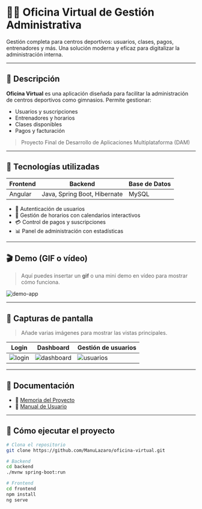 # 🏋️‍♂️ Oficina Virtual de Gestión Administrativa

Gestión completa para centros deportivos: usuarios, clases, pagos, entrenadores y más. Una solución moderna y eficaz para digitalizar la administración interna.

---

## 📌 Descripción

**Oficina Virtual** es una aplicación diseñada para facilitar la administración de centros deportivos como gimnasios. Permite gestionar:

- Usuarios y suscripciones
- Entrenadores y horarios
- Clases disponibles
- Pagos y facturación

> Proyecto Final de Desarrollo de Aplicaciones Multiplataforma (DAM)

---

## 🧠 Tecnologías utilizadas

| Frontend | Backend | Base de Datos |
|---------|---------|---------------|
| Angular | Java, Spring Boot, Hibernate | MySQL |

- 🔐 Autenticación de usuarios
- 📅 Gestión de horarios con calendarios interactivos
- 💳 Control de pagos y suscripciones
- 📊 Panel de administración con estadísticas

---

## 🎬 Demo (GIF o vídeo)

> Aquí puedes insertar un **gif** o una mini demo en vídeo para mostrar cómo funciona.

![demo-app](ruta/a/tu/gif_o_imagen.gif)

---

## 📸 Capturas de pantalla

> Añade varias imágenes para mostrar las vistas principales.

| Login | Dashboard | Gestión de usuarios |
|-------|-----------|---------------------|
| ![login](ruta/a/login.png) | ![dashboard](ruta/a/dashboard.png) | ![usuarios](ruta/a/usuarios.png) |

---

## 📄 Documentación

- 📘 [Memoria del Proyecto](./Lazaro_Velasco_Manuel_Memoria_ProyectoFinal_DAM24.docx.pdf)
- 🧾 [Manual de Usuario](./Lazaro_Velasco_Manuel_Manual_ProyectoFinal_DAM24.docx.pdf)

---

## 🚀 Cómo ejecutar el proyecto

```bash
# Clona el repositorio
git clone https://github.com/ManuLazaro/oficina-virtual.git

# Backend
cd backend
./mvnw spring-boot:run

# Frontend
cd frontend
npm install
ng serve

